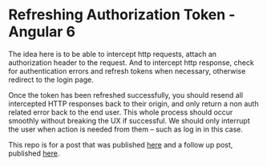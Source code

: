 # Refreshing Authorization Token - Angular 6

The idea here is to be able to intercept http requests, attach an authorization header to the request. And to intercept http response, check for authentication errors and refresh tokens when necessary, otherwise redirect to the login page.

Once the token has been refreshed successfully, you should resend all intercepted HTTP responses back to their origin, and only return a non auth related error back to the end user. This whole process should occur smoothly without breaking the UX if successful. We should only interrupt the user when action is needed from them – such as log in in this case.

This repo is for a post that was published [here](https://codinglatte.com/posts/angular/refreshing-authorization-tokens-angular-6/) and a follow up post, published [here](https://codinglatte.com/posts/angular/attaching-authorization-token-angular-6/).
